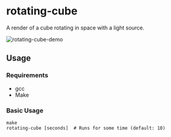 # rotating-cube

A render of a cube rotating in space with a light source.

![rotating-cube-demo](https://github.com/user-attachments/assets/0fa36bd2-5856-481d-a5e7-215bd7238720)

## Usage

### Requirements

- gcc
- Make

### Basic Usage

```
make
rotating-cube [seconds]  # Runs for some time (default: 10)
```
